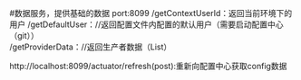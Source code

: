 #数据服务，提供基础的数据
port:8099
/getContextUserId：返回当前环境下的用户
/getDefaultUser：//返回配置文件内配置的默认用户（需要启动配置中心（git））        
/getProviderData：//返回生产者数据（List<String>）

http://localhost:8099/actuator/refresh(post):重新向配置中心获取config数据
    



